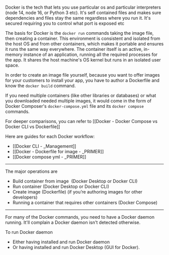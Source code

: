Docker is the tech that lets you use particular os and particular interpreters (node 14, node 16, or Python 3 etc). It's self contained files and makes sure dependencies and files stay the same regardless where you run it. It's secured requiring you to control what port is exposed etc

The basis for Docker is the `docker run` commands taking the image file, then creating a container. This environment is consistent and isolated from the host OS and from other containers, which makes it portable and ensures it runs the same way everywhere. The container itself is an active, in-memory instance of an application, running all the required processes for the app. It shares the host machine's OS kernel but runs in an isolated user space.

In order to create an image file yourself, because you want to offer images for your customers to install your app, you have to author a Dockerfile and know the `docker build` command.

If you need multiple containers (like other libraries or databases) or what you downloaded needed multiple images, it would come in the form of Docker Composer's `docker-compose.yml` file and its `docker compose` commands.

For deeper comparisons, you can refer to [[Docker - Docker Compose vs Docker CLI vs Dockerfile]]

Here are guides for each Docker workflow:
- [[Docker CLI - _Management]]
- [[Docker - Dockerfile for image - _PRIMER]]
- [[Docker compose yml - _PRIMER]]

---

The major operations are

- Build container from image  (Docker Desktop or Docker CLI)
- Run container (Docker Desktop or Docker CLI)
- Create image (Dockerfile) (if you’re authoring images for other developers)
- Running a container that requires other containers (Docker Compose)

---


For many of the Docker commands, you need to have a Docker daemon running. It'll complain a Docker daemon isn't detected otherwise.

To run Docker daemon
- Either having installed and run Docker daemon
- Or having installed and run Docker Desktop (GUI for Docker).